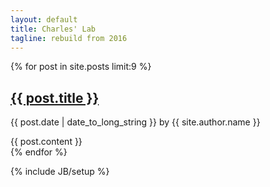 ```yaml
---
layout: default
title: Charles' Lab
tagline: rebuild from 2016
---
```


{% for post in site.posts limit:9 %}
<div class="blog-post">
  <h2 class="blog-post-title"><a href="{{ post.url }}">{{ post.title }}</a></h2>
  <p class="blog-post-meta"><i class="far fa-calendar-alt"></i> {{ post.date | date_to_long_string }} by <i class="far fa-user"></i> {{ site.author.name }}</p>
  {{ post.content }}
</div><!-- /.blog-post -->
{% endfor %}



{% include JB/setup %}
